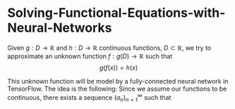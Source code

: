 # Solving-Functional-Equations-with-Neural-Networks

Given $g: D \rightarrow \mathbb{R}$ and $h: D \rightarrow \mathbb{R}$ continuous functions, $D \subset \mathbb{R}$, we try to approximate an  unknown function $f: g(D) \rightarrow \mathbb{R}$ such that $$g(f(x)) = h(x)$$

This unknown function will be model by a fully-connected neural network in TensorFlow. The idea is the following: Since we assume our functions to be continuous, there exists a sequence $(a_{n})_{n=1}^{\infty}$ such that 
